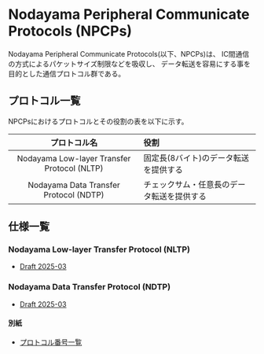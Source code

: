 # Nodayama Peripheral Communicate Protocols (NPCPs)

Nodayama Peripheral Communicate Protocols(以下、NPCPs)は、
IC間通信の方式によるパケットサイズ制限などを吸収し、
データ転送を容易にする事を目的とした通信プロトコル群である。

## プロトコル一覧

NPCPsにおけるプロトコルとその役割の表を以下に示す。

|                プロトコル名                 | 役割                                       |
| :-----------------------------------------: | :----------------------------------------- |
| Nodayama Low-layer Transfer Protocol (NLTP) | 固定長(8バイト)のデータ転送を提供する      |
|   Nodayama Data Transfer Protocol (NDTP)    | チェックサム・任意長のデータ転送を提供する |

## 仕様一覧

### Nodayama Low-layer Transfer Protocol (NLTP)

- [Draft 2025-03](nltp/draft-2025-03.md)

### Nodayama Data Transfer Protocol (NDTP)

- [Draft 2025-03](ndtp/draft-2025-03.md)

#### 別紙

- [プロトコル番号一覧](ndtp/protocol-id.md)
